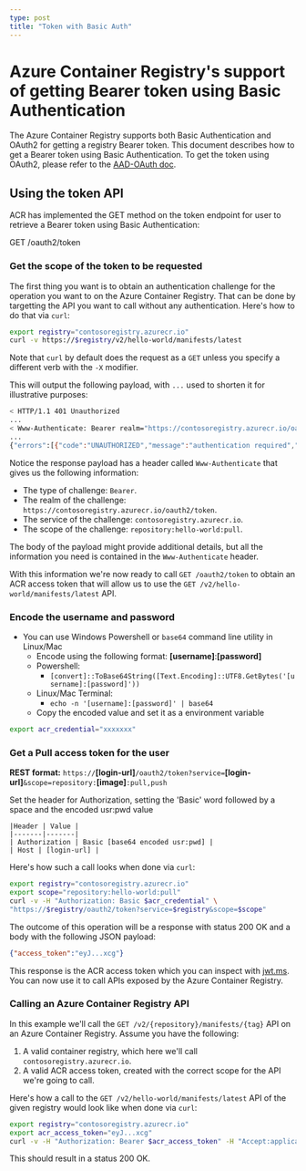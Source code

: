 ```yaml
---
type: post
title: "Token with Basic Auth"
---
```


# Azure Container Registry's support of getting Bearer token using Basic Authentication

The Azure Container Registry supports both Basic Authentication and OAuth2 for getting a registry Bearer token. This document describes how to get a Bearer token using Basic Authentication. To get the token using OAuth2, please refer to the [AAD-OAuth doc](https://github.com/Azure/acr/blob/master/docs/AAD-OAuth.md).

## Using the token API

ACR has implemented the GET method on the token endpoint for user to retrieve a Bearer token using Basic Authentication:

GET /oauth2/token


### Get the scope of the token to be requested

The first thing you want is to obtain an authentication challenge for the operation you want to on the Azure Container Registry. That can be done by targetting the API you want to call without any authentication. Here's how to do that via `curl`:

```bash
export registry="contosoregistry.azurecr.io"
curl -v https://$registry/v2/hello-world/manifests/latest
```

Note that `curl` by default does the request as a `GET` unless you specify a different verb with the `-X` modifier.

This will output the following payload, with `...` used to shorten it for illustrative purposes:

```bash
< HTTP/1.1 401 Unauthorized
...
< Www-Authenticate: Bearer realm="https://contosoregistry.azurecr.io/oauth2/token",service="contosoregistry.azurecr.io",scope="repository:hello-world:pull"
...
{"errors":[{"code":"UNAUTHORIZED","message":"authentication required","detail":[{"Type":"repository","Name":"hello-world","Action":"pull"}]}]}
```

Notice the response payload has a header called `Www-Authenticate` that gives us the following information:
  - The type of challenge: `Bearer`.
  - The realm of the challenge: `https://contosoregistry.azurecr.io/oauth2/token`.
  - The service of the challenge: `contosoregistry.azurecr.io`.
  - The scope of the challenge: `repository:hello-world:pull`.

The body of the payload might provide additional details, but all the information you need is contained in the `Www-Authenticate` header.

With this information we're now ready to call `GET /oauth2/token` to obtain an ACR access token that will allow us to use the `GET /v2/hello-world/manifests/latest` API. 

### Encode the username and password 
  - You can use Windows Powershell or `base64` command line utility in Linux/Mac
    - Encode using the following format: **[username]**:**[password]**
    - Powershell: 
    	- `[convert]::ToBase64String([Text.Encoding]::UTF8.GetBytes('[username]:[password]'))`
    - Linux/Mac Terminal: 
    	- `echo -n '[username]:[password]' | base64`
    - Copy the encoded value and set it as a environment variable
	
```bash
export acr_credential="xxxxxxx"
```

### Get a Pull access token for the user

**REST format:** `https://`**[login-url]**`/oauth2/token?service=`**[login-url]**`&scope=repository:`**[image]**`:pull,push`

Set the header for Authorization, setting the 'Basic' word followed by a space and the encoded usr:pwd value

    |Header | Value |
    |-------|-------|
    | Authorization | Basic [base64 encoded usr:pwd] |
    | Host | [login-url] |

Here's how such a call looks when done via `curl`:

```bash
export registry="contosoregistry.azurecr.io"
export scope="repository:hello-world:pull"
curl -v -H "Authorization: Basic $acr_credential" \
"https://$registry/oauth2/token?service=$registry&scope=$scope"
```

The outcome of this operation will be a response with status 200 OK and a body with the following JSON payload:
```json
{"access_token":"eyJ...xcg"}
```

This response is the ACR access token which you can inspect with [jwt.ms](https://jwt.ms/). You can now use it to call APIs exposed by the Azure Container Registry.

### Calling an Azure Container Registry API

In this example we'll call the `GET /v2/{repository}/manifests/{tag}` API on an Azure Container Registry. Assume you have the following:
  1. A valid container registry, which here we'll call `contosoregistry.azurecr.io`.
  2. A valid ACR access token, created with the correct scope for the API we're going to call.

Here's how a call to the `GET /v2/hello-world/manifests/latest` API of the given registry would look like when done via `curl`:

```bash
export registry="contosoregistry.azurecr.io"
export acr_access_token="eyJ...xcg"
curl -v -H "Authorization: Bearer $acr_access_token" -H "Accept:application/vnd.oci.image.manifest.v1+json" https://$registry/v2/hello-world/manifests/latest
```
This should result in a status 200 OK.
